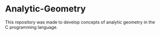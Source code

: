 # Analytic-Geometry

This repository was made to develop concepts of analytic geometry in the C programming language.
